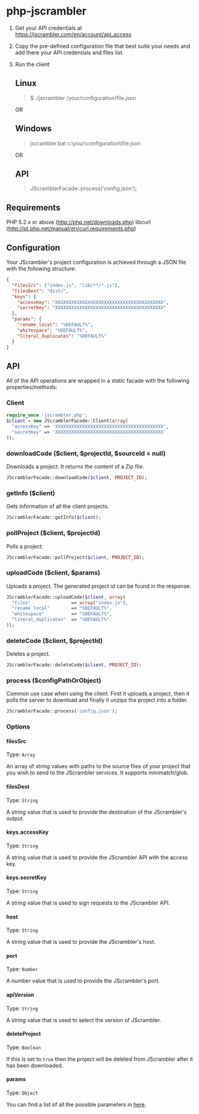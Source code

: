 php-jscrambler
==============

1. Get your API credentials at https://jscrambler.com/en/account/api_access

2. Copy the pre-defined configuration file that best suite your needs and add
   there your API credentials and files list.

3. Run the client

   Linux
   -----
   > $ ./jscrambler /your/configuration/file.json

   OR

   Windows
   -------
   > jscrambler.bat c:\your\configuration\file.json

   OR

   API
   ---

   > JScramblerFacade::process('config.json');


Requirements
------------
PHP 5.2.x or above (http://php.net/downloads.php)
libcurl (http://pt.php.net/manual/en/curl.requirements.php)

Configuration
-------------
Your JScrambler's project configuration is achieved through a JSON file with the following structure:
```json
{
  "filesSrc": ["index.js", "lib/**/*.js"],
  "filesDest": "dist/",
  "keys": {
    "accessKey": "XXXXXXXXXXXXXXXXXXXXXXXXXXXXXXXXXXXXXXXX",
    "secretKey": "XXXXXXXXXXXXXXXXXXXXXXXXXXXXXXXXXXXXXXXX"
  },
  "params": {
    "rename_local": "%DEFAULT%",
    "whitespace": "%DEFAULT%",
    "literal_duplicates": "%DEFAULT%"
  }
}
```

API
---
All of the API operations are wrapped in a static facade with the following properties/methods:

### Client
```php
require_once 'jscrambler.php';
$client = new JScramblerFacade::Client(array(
  "accessKey" => 'XXXXXXXXXXXXXXXXXXXXXXXXXXXXXXXXXXXXXXXX',
  "secretKey" => 'XXXXXXXXXXXXXXXXXXXXXXXXXXXXXXXXXXXXXXXX'
));
```

### downloadCode ($client, $projectId, $sourceId = null)
Downloads a project. It returns the content of a Zip file.
```php
JScramblerFacade::downloadCode($client, PROJECT_ID);
```

### getInfo ($client)
Gets information of all the client projects.
```php
JScramblerFacade::getInfo($client);
```

### pollProject ($client, $projectId)
Polls a project.
```php
JScramblerFacade::pollProject($client, PROJECT_ID);
```

### uploadCode ($client, $params)
Uploads a project. The generated project id can be found in the response.
```php
JScramblerFacade::uploadCode($client, array(
  "files"               => array("index.js"),
  "rename_local"        => "%DEFAULT%",
  "whitespace"          => "%DEFAULT%",
  "literal_duplicates"  => "%DEFAULT%"
));
```

### deleteCode ($client, $projectId)
Deletes a project.
```php
JScramblerFacade::deleteCode($client, PROJECT_ID);
```

### process ($configPathOrObject)
Common use case when using the client. First it uploads a project, then it polls the server to download and finally it unzips the project into a folder.
```php
JScramblerFacade::process('config.json');
```

### Options
#### filesSrc
Type: `Array`

An array of string values with paths to the source files of your project that you wish to send to the JScrambler services. It supports minimatch/glob.

#### filesDest
Type: `String`

A string value that is used to provide the destination of the JScrambler's output.


#### keys.accessKey
Type: `String`

A string value that is used to provide the JScrambler API with the access key.

#### keys.secretKey
Type: `String`

A string value that is used to sign requests to the JScrambler API.


#### host
Type: `String`

A string value that is used to provide the JScrambler's host.

#### port
Type: `Number`

A number value that is used to provide the JScrambler's port.

#### apiVersion
Type: `String`

A string value that is used to select the version of JScrambler.

#### deleteProject
Type: `Boolean`

If this is set to `true` then the project will be deleted from JScrambler after it has been downloaded.

#### params
Type: `Object`

You can find a list of all the possible parameters in [here](https://github.com/auditmark/node-jscrambler#jscrambler-options).
